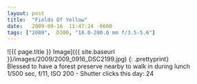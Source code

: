 ```yaml
---
layout: post
title:  "Fields Of Yellow"
date:   2009-09-16  11:47:24 -0600
tags: ["2009",  D300, "18.0-200.0 mm f/3.5-5.6"]
---
```

![{{ page.title }} Image]({{ site.baseurl }}/images/2009/2009_0916_DSC2199.jpg)
{: .prettyprint}  
Blessed to have a forest preserve nearby to walk in during lunch  
1/500 sec, f/11, ISO 200 - Shutter clicks this day: 24